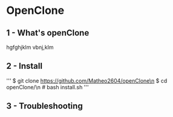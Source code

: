# **OpenClone**


## 1 - What's openClone

hgfghjklm
vbnj,klm


## 2 - Install

'''
$ git clone https://github.com/Matheo2604/openClone\n
$ cd openClone/\n
\# bash install.sh 
'''

## 3 - Troubleshooting
